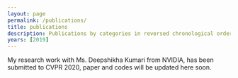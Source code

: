 ```yaml
---
layout: page
permalink: /publications/
title: publications
description: Publications by categories in reversed chronological order. Generated by jekyll-scholar.
years: [2019]
---
```


My research work with Ms. Deepshikha Kumari from NVIDIA, has been submitted to CVPR 2020, paper and codes will be updated here soon.


<!-- {% for y in page.years %}
   <h3 class="year">{{y}}</h3>
   {% bibliography -f papers -q @*[year={{y}}]* %}
 {% endfor %} -->

